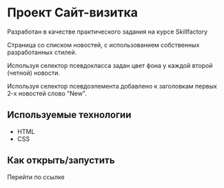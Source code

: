 # Проект Сайт-визитка

Разработан в качестве практического задания на курсе Skillfactory

Страница со списком новостей, с использованием собственных разработанных стилей.

Используя селектор псевдокласса задан цвет фона у каждой второй (четной) новости.

Используя селектор псевдоэлемента добавлено к заголовкам первых 2-х новостей слово "New".

## Используемые технологии

* HTML
* CSS

## Как открыть/запустить

Перейти по ссылке 
